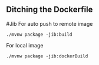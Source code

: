 ## Ditching the Dockerfile

#Jib
For auto push to remote image
```
./mvnw package -jib:build  

```
For local image
```
./mvnw package -jib:dockerBuild  

```








